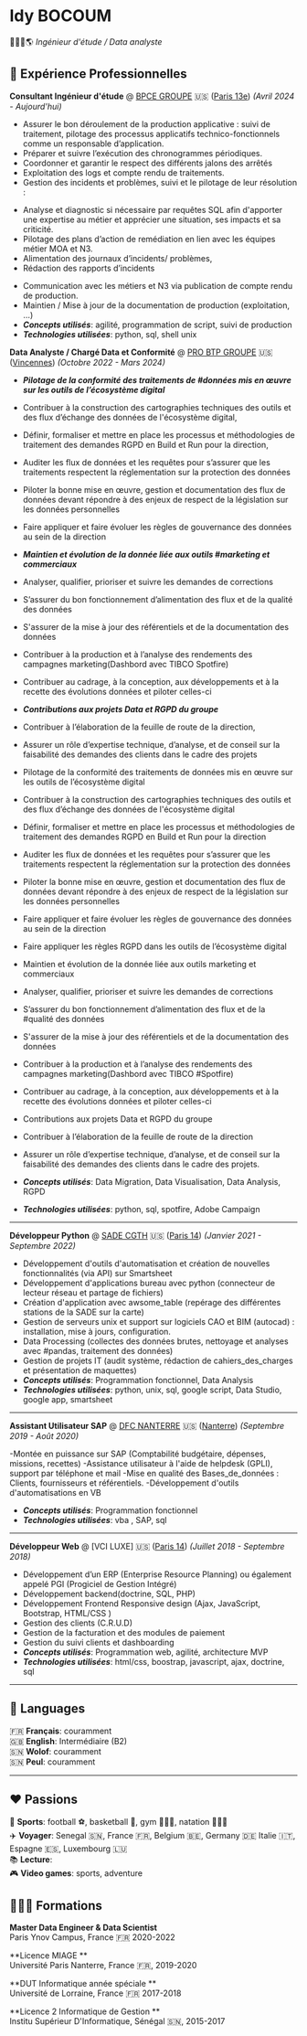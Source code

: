 # Idy BOCOUM

🧑🏾‍💻🌎 _Ingénieur d'étude / Data analyste_

##  💼 Expérience Professionnelles 

**Consultant Ingénieur d'étude** @ [BPCE GROUPE](https://groupebpce.com/) 🇺🇸 (<u>Paris 13e</u>) _(Avril 2024 - Aujourd'hui)_

- Assurer le bon déroulement de la production applicative : suivi de traitement, pilotage des processus applicatifs technico-fonctionnels comme un responsable d’application.
- Préparer et suivre l’exécution des chronogrammes périodiques.
- Coordonner et garantir le respect des différents jalons des arrêtés
- Exploitation des logs et compte rendu de traitements.
- Gestion des incidents et problèmes, suivi et le pilotage de leur résolution :
* Analyse et diagnostic si nécessaire par requêtes SQL afin d'apporter une expertise au métier et apprécier une situation, ses impacts et sa criticité.
* Pilotage des plans d’action de remédiation en lien avec les équipes métier MOA et N3.
* Alimentation des journaux d’incidents/ problèmes,
* Rédaction des rapports d’incidents
- Communication avec les métiers et N3 via publication de compte rendu de production.
- Maintien / Mise à jour de la documentation de production (exploitation, …)
- **_Concepts utilisés_**: agilité, programmation de script, suivi de production
- **_Technologies utilisées_**: python, sql, shell unix

**Data Analyste / Chargé Data et Conformité** @ [PRO BTP GROUPE](https://groupe.probtp.com/) 🇺🇸 (<u>Vincennes</u>) _(Octobre 2022 - Mars 2024)_

- **_Pilotage de la conformité des traitements de #données mis en œuvre sur les outils de l’écosystème digital_**

- Contribuer à la construction des cartographies techniques des outils et des flux d’échange des données de l'écosystème digital,
- Définir, formaliser et mettre en place les processus et méthodologies de traitement des demandes RGPD en Build et Run pour la direction,
- Auditer les flux de données et les requêtes pour s’assurer que les traitements respectent la réglementation sur la protection des données
- Piloter la bonne mise en œuvre, gestion et documentation des flux de données devant répondre à des enjeux de respect de la législation sur les données personnelles
- Faire appliquer et faire évoluer les règles de gouvernance des données au sein de la direction

- **_Maintien et évolution de la donnée liée aux outils #marketing et commerciaux_** 

- Analyser, qualifier, prioriser et suivre les demandes de corrections
- S’assurer du bon fonctionnement d’alimentation des flux et de la qualité des données
- S'assurer de la mise à jour des référentiels et de la documentation des données
- Contribuer à la production et à l’analyse des rendements des campagnes marketing(Dashbord avec TIBCO Spotfire)
- Contribuer au cadrage, à la conception, aux développements et à la recette des évolutions données et piloter celles-ci

- **_Contributions aux projets Data et RGPD du groupe_**

- Contribuer à l’élaboration de la feuille de route de la direction,
- Assurer un rôle d’expertise technique, d’analyse, et de conseil sur la faisabilité des demandes des clients dans le cadre des projets
- Pilotage de la conformité des traitements de données mis en œuvre sur les outils de l’écosystème digital
- Contribuer à la construction des cartographies techniques des outils et des flux d’échange des données de l'écosystème digital
- Définir, formaliser et mettre en place les processus et méthodologies de traitement des demandes RGPD en Build et Run pour la direction
- Auditer les flux de données et les requêtes pour s’assurer que les traitements respectent la réglementation sur la protection des données
- Piloter la bonne mise en œuvre, gestion et documentation des flux de données devant répondre à des enjeux de respect de la législation sur les données personnelles
- Faire appliquer et faire évoluer les règles de gouvernance des données au sein de la direction
- Faire appliquer les règles RGPD dans les outils de l’écosystème digital
- Maintien et évolution de la donnée liée aux outils marketing et commerciaux
- Analyser, qualifier, prioriser et suivre les demandes de corrections
- S’assurer du bon fonctionnement d’alimentation des flux et de la #qualité des données
- S'assurer de la mise à jour des référentiels et de la documentation des données
- Contribuer à la production et à l’analyse des rendements des campagnes marketing(Dashbord avec TIBCO #Spotfire)
- Contribuer au cadrage, à la conception, aux développements et à la recette des évolutions données et piloter celles-ci
- Contributions aux projets Data et RGPD du groupe
- Contribuer à l’élaboration de la feuille de route de la direction
-  Assurer un rôle d’expertise technique, d’analyse, et de conseil sur la faisabilité des demandes des clients dans le cadre des projets.
- **_Concepts utilisés_**: Data Migration, Data Visualisation, Data Analysis, RGPD
- **_Technologies utilisées_**: python, sql, spotfire, Adobe Campaign

---


**Développeur Python** @ [SADE CGTH](https://www.sade-cgth.fr/) 🇺🇸 (<u>Paris 14</u>) _(Janvier 2021 - Septembre 2022)_

- Développement d'outils d'automatisation et création de nouvelles fonctionnalités (via API) sur Smartsheet
- Développement d'applications bureau avec python (connecteur de lecteur réseau et partage de fichiers)
- Création d'application avec awsome_table (repérage des différentes stations de la SADE sur la carte)
- Gestion de serveurs unix et support sur logiciels CAO et BIM (autocad) : installation, mise à jours, configuration. 
- Data Processing (collectes des données brutes, nettoyage et analyses avec #pandas, traitement des données) 
- Gestion de projets IT (audit système, rédaction de cahiers_des_charges et présentation de maquettes)
- **_Concepts utilisés_**: Programmation fonctionnel, Data Analysis
- **_Technologies utilisées_**: python, unix, sql, google script, Data Studio, google app, smartsheet

---


**Assistant Utilisateur SAP** @ [DFC NANTERRE](https://www.parisnanterre.fr/) 🇺🇸 (<u>Nanterre</u>) _(Septembre 2019 - Août 2020)_

-Montée en puissance sur SAP (Comptabilité budgétaire, dépenses, missions, recettes)
-Assistance utilisateur à l'aide de helpdesk (GPLI), support par téléphone et mail
-Mise en qualité des Bases_de_données : Clients, fournisseurs et référentiels.
-Développement d'outils d'automatisations en VB
- **_Concepts utilisés_**: Programmation fonctionnel
- **_Technologies utilisées_**: vba , SAP, sql

---
  
**Développeur Web** @ [VCI LUXE] 🇺🇸 (<u>Paris 14</u>) _(Juillet 2018 - Septembre 2018)_

- Développement d’un ERP (Enterprise Resource Planning) ou également appelé PGI (Progiciel de Gestion Intégré)
- Développement backend(doctrine, SQL, PHP)
- Développement Frontend Responsive design (Ajax, JavaScript, Bootstrap, HTML/CSS )
- Gestion des clients (C.R.U.D)
- Gestion de la facturation et des modules de paiement
- Gestion du suivi clients et dashboarding
- **_Concepts utilisés_**: Programmation web, agilité, architecture MVP
- **_Technologies utilisées_**: html/css, boostrap, javascript, ajax, doctrine, sql

---

## 💬 Languages

🇫🇷 **Français**: couramment <br/>
🇬🇧 **English**: Intermédiaire (B2) <br/>
🇸🇳 **Wolof**: couramment <br/>
🇸🇳 **Peul**: couramment <br/> 

---

## ❤️ Passions

👟 **Sports**: football ⚽️, basketball 🏀, gym 🏋🏾‍♂️, natation 🏊🏾‍♂️ <br/>
✈️ **Voyager**: Senegal 🇸🇳, France 🇫🇷, Belgium 🇧🇪, Germany 🇩🇪 Italie :it:, Espagne :es:, Luxembourg 🇱🇺 <br/>
📚 **Lecture**: <br/>
🎮 **Video games**: sports, adventure 

## 👨🏾‍🎓 Formations

**Master Data Engineer & Data Scientist**<br/>
Paris Ynov Campus, France 🇫🇷 2020-2022

**Licence MIAGE **<br/>
Université Paris Nanterre, France 🇫🇷, 2019-2020

**DUT Informatique année spéciale **<br/>
Université de Lorraine, France 🇫🇷 2017-2018

**Licence 2 Informatique de Gestion **<br/>
Institu Supérieur D'Informatique, Sénégal 🇸🇳, 2015-2017
 






